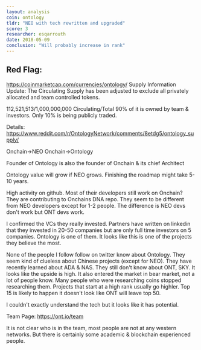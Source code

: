 ```yaml
---
layout: analysis
coin: ontology
tldr: "NEO with tech rewritten and upgraded"
score: 3
researcher: esqarrouth
date: 2018-05-09
conclusion: "Will probably increase in rank"
---
```


## Red Flag:
https://coinmarketcap.com/currencies/ontology/
Supply Information Update: The Circulating Supply has been adjusted to exclude all privately allocated and team controlled tokens.

112,521,513/1,000,000,000 
Circulating/Total
90% of it is owned by team & investors. Only 10% is being publicly traded.

Details: https://www.reddit.com/r/OntologyNetwork/comments/8etdg5/ontology_supply/

Onchain->NEO
Onchain->Ontology

Founder of Ontology is also the founder of Onchain & its chief Architect

Ontology value will grow if NEO grows. Finishing the roadmap might take 5-10 years.

High activity on github. Most of their developers still work on Onchain? They are contributing to Onchains DNA repo.
They seem to be different from NEO developers except for 1-2 people. The difference is NEO devs don't work but ONT devs work.

I confirmed the VCs they really invested. Partners have written on linkedin that they invested in 20-50 companies but are only full time investors on 5 companies. Ontology is one of them. It looks like this is one of the projects they believe the most.

None of the people I follow follow on twitter know about Ontology. They seem kind of clueless about Chinese projects (except for NEO). They have recently learned about ADA & NAS. They still don't know about ONT, SKY. It looks like the upside is high. It also entered the market in bear market, not a lot of people know. Many people who were researching coins stopped researching them. Projects that start at a high rank usually go highler. Top 15 is likely to happen it doesn't look like ONT will leave top 50.

I couldn't exactly understand the tech but it looks like it has potential.

Team Page: https://ont.io/team

It is not clear who is in the team, most people are not at any western networks. But there is certainly some academic & blockchain experienced people.
